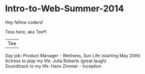 Intro-to-Web-Summer-2014
========================

Hey fellow coders!

Tess here, aka Tee&reg;.  

<table>
    <tr>
        <td>Tee</td>
    </tr>
</table>

Day job: Product Manager - Wellness, Sun Life (starting May 20th)<br/>
Actress to play my life: Julia Roberts (great laugh) <br/>
Soundtrack to my life: Hans Zimmer - Inception 

